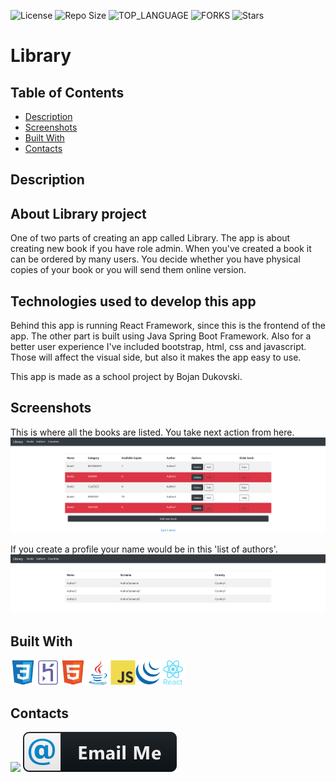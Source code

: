 ![License](https://img.shields.io/github/license/BojanDukovski/libraryFrontend.svg?style=for-the-badge) ![Repo Size](https://img.shields.io/github/languages/code-size/BojanDukovski/libraryFrontend.svg?style=for-the-badge) ![TOP_LANGUAGE](https://img.shields.io/github/languages/top/BojanDukovski/libraryFrontend.svg?style=for-the-badge) ![FORKS](https://img.shields.io/github/forks/BojanDukovski/libraryFrontend.svg?style=for-the-badge&social) ![Stars](https://img.shields.io/github/stars/BojanDukovski/libraryFrontend.svg?style=for-the-badge)
    
# Library

## Table of Contents

- [Description](#description)
- [Screenshots](#screenshots)
- [Built With](#built-with)
- [Contacts](#contacts)

## Description

## About Library project
One of two parts of creating an app called Library. The app is about creating new book if you have role admin. When you've created a book it can be ordered by many users. You decide whether you have physical copies of your book or you will send them online version.

## Technologies used to develop this app
Behind this app is running React Framework, since this is the frontend of the app. The other part is built using Java Spring Boot Framework.
Also for a better user experience I've included bootstrap, html, css and javascript. Those will affect the visual side, but also it makes the app easy to use.

This app is made as a school project by Bojan Dukovski.

## Screenshots
This is where all the books are listed. You take next action from here.
![](screenshots/Screenshot_2.png)

If you create a profile your name would be in this 'list of authors'.
![](screenshots/Screenshot_3.png)

## Built With

<a href="https://developer.mozilla.org/en-US/docs/Web/CSS"><img src="https://raw.githubusercontent.com/devicons/devicon/master/icons/css3/css3-original.svg" height="40px" width="40px" /></a><a href="https://www.heroku.com/"><img src="https://raw.githubusercontent.com/devicons/devicon/master/icons/heroku/heroku-original.svg" height="40px" width="40px" /></a><a href="https://developer.mozilla.org/en-US/docs/Web/HTML"><img src="https://raw.githubusercontent.com/devicons/devicon/master/icons/html5/html5-original.svg" height="40px" width="40px" /></a><a href="https://docs.oracle.com/javase/tutorial/index.html"><img src="https://raw.githubusercontent.com/devicons/devicon/master/icons/java/java-original.svg" height="40px" width="40px" /></a><a href="https://developer.mozilla.org/en-US/docs/Web/JavaScript"><img src="https://raw.githubusercontent.com/devicons/devicon/master/icons/javascript/javascript-original.svg" height="40px" width="40px" /></a><a href="https://jquery.com/"><img src="https://raw.githubusercontent.com/devicons/devicon/master/icons/jquery/jquery-original.svg" height="40px" width="40px" /></a><a href="https://reactjs.org/"><img src="https://raw.githubusercontent.com/devicons/devicon/master/icons/react/react-original-wordmark.svg" height="40px" width="40px" /></a>



## Contacts

<a href="https://www.linkedin.com/in/Bojan Dukovski"><img src="https://img.shields.io/badge/LinkedIn-0077B5?style=for-the-badge&logo=linkedin&logoColor=white" /></a>  <a href="mailto:bojan.dukovski211@gmail.com"><img src=https://raw.githubusercontent.com/johnturner4004/readme-generator/master/src/components/assets/images/email_me_button_icon_151852.svg /></a>

